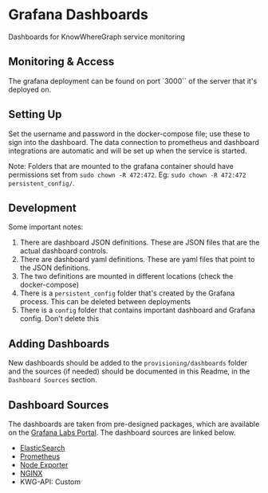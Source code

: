 # Grafana Dashboards

Dashboards for KnowWhereGraph service monitoring

## Monitoring & Access

The grafana deployment can be found on port `3000`` of the server that it's deployed on.

## Setting Up

Set the username and password in the docker-compose file; use these to sign into the dashboard. The data connection to prometheus and dashboard integrations are automatic and will be set up when the service is started.

Note: Folders that are mounted to the grafana container should have permissions set from `sudo chown -R 472:472`. Eg: `sudo chown -R 472:472 persistent_config/`.

## Development

Some important notes:

1. There are dashboard JSON definitions. These are JSON files that are the actual dashboard controls.
2. There are dashboard yaml definitions. These are yaml files that point to the JSON definitions.
3. The two definitions are mounted in different locations (check the docker-compose)
4. There is a `persistent_config` folder that's created by the Grafana process. This can be deleted between deployments
5. There is a `config` folder that contains important dashboard and Grafana config. Don't delete this

## Adding Dashboards

New dashboards should be added to the `provisioning/dashboards` folder and the sources (if needed) should be documented in this Readme, in the `Dashboard Sources` section.

## Dashboard Sources

The dashboards are taken from pre-designed packages, which are available on the [Grafana Labs Portal](https://grafana.com/grafana/dashboards/). The dashboard sources are linked below.

- [ElasticSearch](https://grafana.com/grafana/dashboards/3662-prometheus-2-0-overview/)
- [Prometheus](https://grafana.com/grafana/dashboards/3662-prometheus-2-0-overview/)
- [Node Exporter](https://grafana.com/grafana/dashboards/1860-node-exporter-full/)
- [NGINX](https://grafana.com/grafana/dashboards/14900-nginx/)
- KWG-API: Custom
